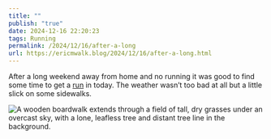 ```yaml
---
title: ""
publish: "true"
date: 2024-12-16 22:20:23
tags: Running
permalink: /2024/12/16/after-a-long
url: https://ericmwalk.blog/2024/12/16/after-a-long.html
---
```


After a long weekend away from home and no running it was good to find some time to get a [run](https://strava.com/activities/13129088870) in today. The weather wasn’t too bad at all but a little slick on some sidewalks.

![A wooden boardwalk extends through a field of tall, dry grasses under an overcast sky, with a lone, leafless tree and distant tree line in the background.](https://ericmwalk.blog/uploads/2024/img-1359.jpeg)